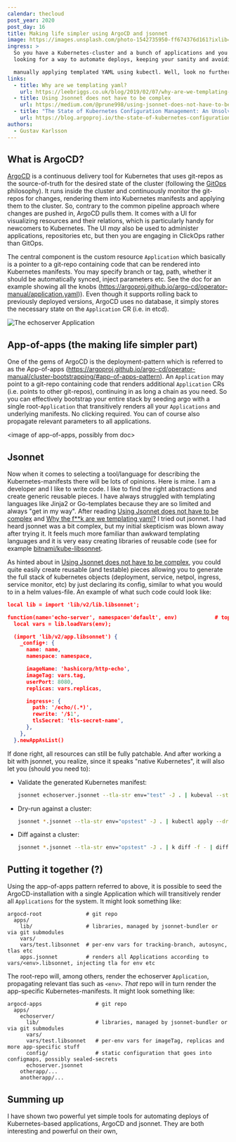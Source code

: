 ```yaml
---
calendar: thecloud
post_year: 2020
post_day: 16
title: Making life simpler using ArgoCD and jsonnet
image: https://images.unsplash.com/photo-1542735950-ff674376d161?ixlib=rb-1.2.1&q=80&fm=jpg&crop=entropy&cs=tinysrgb&w=1600&h=900&fit=crop
ingress: >
  So you have a Kubernetes-cluster and a bunch of applications and you are
  looking for a way to automate deploys, keeping your sanity and avoiding

  manually applying templated YAML using kubectl. Well, look no further, I have an opinionated suggestion for you.
links:
  - title: Why are we templating yaml?
    url: https://leebriggs.co.uk/blog/2019/02/07/why-are-we-templating-yaml.html
  - title: Using Jsonnet does not have to be complex
    url: https://medium.com/@prune998/using-jsonnet-does-not-have-to-be-complex-54b1ad9b21db
  - title: "The State of Kubernetes Configuration Management: An Unsolved Problem"
    url: https://blog.argoproj.io/the-state-of-kubernetes-configuration-management-d8b06c1205
authors:
  - Gustav Karlsson
---
```

## What is ArgoCD?

[ArgoCD](https://argoproj.github.io/argo-cd/) is a continuous delivery tool for Kubernetes that uses git-repos as the source-of-truth for the desired state of
the cluster (following the [GitOps](https://www.weave.works/technologies/gitops/) philosophy). It runs inside the cluster and continuously monitor the git-repos for changes, rendering them into Kubernetes manifests and applying them to the cluster. So, contrary to the common pipeline approach where changes are pushed in, ArgoCD pulls them. It comes with a UI for visualizing resources and their relations, which is particularly handy for newcomers to Kubernetes. The UI *may* also be used to administer applications, repositories etc, but then you are engaging in ClickOps rather than GitOps.

The central component is the custom resource `Application` which basically is a pointer to a git-repo containing code 
that can be rendered into Kubernetes manifests. You may specify branch or tag, path, whether it should be automatically synced, 
inject parameters etc. See the doc for an example showing all the knobs (https://argoproj.github.io/argo-cd/operator-manual/application.yaml)).
Even though it supports rolling back to previously deployed versions, ArgoCD uses no database, it simply stores the necessary state on the 
`Application` CR (i.e. in etcd).

![The echoserver Application](/assets/screenshot-2020-12-14-at-21.31.29.png)

## App-of-apps (the making life simpler part)

One of the gems of ArgoCD is the deployment-pattern which is referred to as the App-of-apps (https://argoproj.github.io/argo-cd/operator-manual/cluster-bootstrapping/#app-of-apps-pattern).
An `Application` may point to a git-repo containing code that renders additional `Application` CRs (i.e. points to other git-repos), 
continuing in as long a chain as you need. So you can effectively bootstrap your entire stack by seeding argo with a single 
root-`Application` that transitively renders all your `Applications` and underlying manifests. No clicking required. You can of course also propagate
relevant parameters to all applications. 

<image of app-of-apps, possibly from doc>

## Jsonnet

Now when it comes to selecting a tool/language for describing the Kubernetes-manifests there will be lots of opinions. Here is mine. 
I am a developer and I like to write code. I like to find the right abstractions and create generic reusable pieces. I 
have always struggled with templating languages like Jinja2 or Go-templates because they are so limited and always "get in my way". 
After reading [Using Jsonnet does not have to be complex](https://medium.com/@prune998/using-jsonnet-does-not-have-to-be-complex-54b1ad9b21db) and [Why the f\*\*k are we templating yaml?](https://leebriggs.co.uk/blog/2019/02/07/why-are-we-templating-yaml.html) I tried out 
jsonnet. I had heard jsonnet was a bit complex, but my initial skepticism was blown away after trying it. It feels much more familiar
than awkward templating languages and it is very easy creating libraries of reusable code (see for example [bitnami/kube-libsonnet](https://github.com/bitnami-labs/kube-libsonnet).

As hinted about in [Using Jsonnet does not have to be complex](https://medium.com/@prune998/using-jsonnet-does-not-have-to-be-complex-54b1ad9b21db),
 you could quite easily create reusable (and testable) pieces allowing you to generate the full stack of kubernetes objects 
 (deployment, service, netpol, ingress, service monitor, etc) by just declaring its config, similar to what you would to in a helm values-file. 
 An example of what such code could look like:

```json
local lib = import 'lib/v2/lib.libsonnet';

function(name='echo-server', namespace='default', env)            # top-level arguments (tlas) can be injected here
  local vars = lib.loadVars(env);

  (import 'lib/v2/app.libsonnet') {
    _config+: {
      name: name,
      namespace: namespace,

      imageName: 'hashicorp/http-echo',
      imageTag: vars.tag,
      userPort: 8080,
      replicas: vars.replicas,

      ingress+: {
        path: '/echo/(.*)',
        rewrite: '/$1',
        tlsSecret: 'tls-secret-name',
      },
    },
  }.newAppAsList()
```

If done right, all resources can still be fully patchable. And after working a bit with jsonnet, you realize, since it speaks "native Kubernetes",
 it will also let you (should you need to):

* Validate the generated Kubernetes manifest:

  ```bash
  jsonnet echoserver.jsonnet --tla-str env="test" -J . | kubeval --strict --ignore-missing-schemas
  ```
* Dry-run against a cluster:

  ```bash
  jsonnet *.jsonnet --tla-str env="opstest" -J . | kubectl apply --dry-run=server -f -
  ```
* Diff against a cluster:

  ```bash
  jsonnet *.jsonnet --tla-str env="opstest" -J . | k diff -f - | diff-so-fancy
  ```

## Putting it together (?)

Using the app-of-apps pattern referred to above, it is possible to seed the ArgoCD-installation with a single Application
 which will transitively render all `Applications` for the system. It might look something like:   

```
argocd-root              # git repo  
  apps/         
    lib/                 # libraries, managed by jsonnet-bundler or via git submodules
    vars/                  
    vars/test.libsonnet  # per-env vars for tracking-branch, autosync, tlas etc 
    apps.jsonnet         # renders all Applications according to vars/<env>.libsonnet, injecting tla for env etc
```

The root-repo will, among others, render the echoserver `Application`, propagating relevant tlas such as `<env>`. *That* repo
will in turn render the app-specific Kubernetes-manifests. It might look something like:

```
argocd-apps                 # git repo
  apps/
    echoserver/
      lib/                  # libraries, managed by jsonnet-bundler or via git submodules
      vars/
      vars/test.libsonnet   # per-env vars for imageTag, replicas and more app-specific stuff  
      config/               # static configuration that goes into configmaps, possibly sealed-secrets
      echoserver.jsonnet
    otherapp/...
    anotherapp/...
```

## Summing up

I have shown two powerful yet simple tools for automating deploys of Kubernetes-based applications, ArgoCD and jsonnet. They 
are both interesting and powerful on their own,